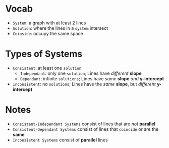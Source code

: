 # Vocab
- `System`: a graph with at least $2$ lines
- `Solution`: where the lines in a `system` intersect
- `Coinside`: occupy the same space

# Types of Systems
- `Consistent`: at least one `solution`
	- `Independant`: only one `solution`; Lines have *different* **slope**
	- `Dependant`: infinite `solutions`; Lines have *same* **slope** *and* **y-intercept**
- `Inconsistent`: no `solutions`; Lines have the *same* **slope**, but *different* **y-intercept**

# Notes
- `Consistent-Independant Systems` consist of lines that are *not* **parallel**
- `Consistent-Dependant Systems` consist of lines that `coincide` or are the **same**
- `Inconsistent Systems` consist of **parallel** lines